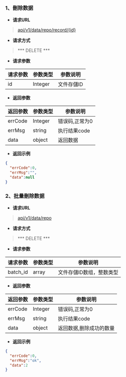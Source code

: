 ### 1、刪除数据

- **请求URL**
> [api/v1/data/repo/record/{id}](#)

- **请求方式** 

> *** DELETE *** 

- **请求参数**

| 请求参数      |     参数类型 |   参数说明   |
| -------- | --------| ------ |
|id          |Integer          |文件存儲ID|

- **返回参数**

| 返回参数      |     参数类型 |   参数说明   |
| -------- | --------| ------ |
| errCode|   Integer|  错误码,正常为0|
| errMsg|   string|  执行结果code|
| data|   object|  返回数据|

- **返回示例**  

```json
{
  "errCode":0,
  "errMsg":"",
  "data":null
}
```

### 2、批量刪除数据

- **请求URL**
> [api/v1/data/repo](#)

- **请求方式** 

> *** DELETE *** 

- **请求参数**

| 请求参数      |     参数类型 |   参数说明   |
| -------- | --------| ------ |
|batch_id  |array    |文件存儲ID数组，整数类型|

- **返回参数**

| 返回参数      |     参数类型 |   参数说明   |
| -------- | --------| ------ |
| errCode|   Integer|  错误码,正常为0|
| errMsg|   string|  执行结果code|
| data|   object|  返回数据,删除成功的数量|

- **返回示例**  

```json
{
  "errCode":0,
  "errMsg":"ok",
  "data":2
}
```